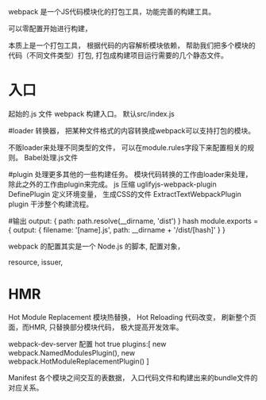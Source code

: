webpack 是一个JS代码模块化的打包工具，功能完善的构建工具。

可以零配置开始进行构建，

本质上是一个打包工具， 根据代码的内容解析模块依赖， 帮助我们把多个模块的代码（不同文件类型）打包,
打包成构建项目运行需要的几个静态文件。

# 入口
起始的.js 文件 webpack 构建入口。
默认src/index.js

#loader 
  转换器， 把某种文件格式的内容转换成webpack可以支持打包的模块。

  不贩loader来处理不同类型的文件， 可以在module.rules字段下来配置相关的规则。 
  Babel处理.js文件

#plugin
  处理更多其他的一些构建任务。 模块代码转换的工作由loader来处理， 除此之外的工作由plugin来完成。
  js 压缩  uglifyjs-webpack-plugin DefinePlugin 定义环境变量， 生成CSS的文件 ExtractTextWebpackPlugin 
  plugin 干涉整个构建流程。 

#输出
  output: {
    path: path.resolve(__dirname, 'dist')
  }
  hash
  module.exports = {
    output: {
      filename: '[name].js',
      path: __dirname + '/dist/[hash]'
    }
  }

  webpack 的配置其实是一个 Node.js 的脚本, 配置对象， 

  resource,  issuer, 

# HMR 
  Hot Module Replacement 模块热替换，
  Hot Reloading 代码改变， 刷新整个页面，而HMR, 只替换部分模块代码， 极大提高开发效率。

  webpack-dev-server 配置 hot true
  plugins:[
    new webpack.NamedModulesPlugin(),
    new webpack.HotModuleReplacementPlugin()
  ]

  Manifest 各个模块之间交互的表数据， 
  入口代码文件和构建出来的bundle文件的对应关系。